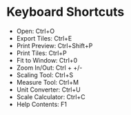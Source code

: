 # Keyboard Shortcuts

- Open: Ctrl+O
- Export Tiles: Ctrl+E
- Print Preview: Ctrl+Shift+P
- Print Tiles: Ctrl+P
- Fit to Window: Ctrl+0
- Zoom In/Out: Ctrl + +/-
- Scaling Tool: Ctrl+S
- Measure Tool: Ctrl+M
- Unit Converter: Ctrl+U
- Scale Calculator: Ctrl+C
- Help Contents: F1
